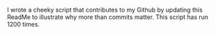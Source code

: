 I wrote a cheeky script that contributes to my Github by updating this ReadMe to illustrate why more than commits matter. This script has run 1200 times.